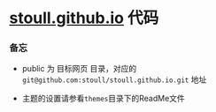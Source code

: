 # [stoull.github.io](https://github.com/stoull/stoull.github.io) 代码

### 备忘
* public 为 目标网页 目录，对应的 `git@github.com:stoull/stoull.github.io.git` 地址

* 主题的设置请参看`themes`目录下的ReadMe文件